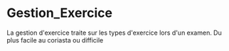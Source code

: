 # Gestion_Exercice
La gestion d'exercice traite sur les types d'exercice lors d'un examen. Du plus facile au coriasta ou difficile
